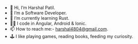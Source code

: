 - 👋 Hi, I’m Harshal Patil.
- 👀 I’m a Software Developer.
- 🌱 I’m currently learning Rust.
- 👨‍💻 I code in Angular, Android & Ionic.
- 📫 How to reach me:- harshal4804@gmail.com.
- 🕹️ I like playing games, reading books, feeding my curiosity.
